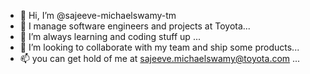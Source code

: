 - 👋 Hi, I’m @sajeeve-michaelswamy-tm
- 👀 I manage software engineers and projects at Toyota...
- 🌱 I’m always learning and coding stuff up ...
- 💞️ I’m looking to collaborate with my team and ship some products...
- 📫 you can get hold of me at sajeeve.michaelswamy@toyota.com ...

<!---
sajeeve-michaelswamy-tm/sajeeve-michaelswamy-tm is a ✨ special ✨ repository because its `README.md` (this file) appears on your GitHub profile.
You can click the Preview link to take a look at your changes.
--->
